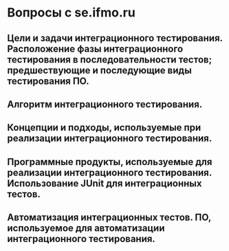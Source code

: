 # Вопросы с se.ifmo.ru

## Цели и задачи интеграционного тестирования. Расположение фазы интеграционного тестирования в последовательности тестов; предшествующие и последующие виды тестирования ПО.

## Алгоритм интеграционного тестирования.

## Концепции и подходы, используемые при реализации интеграционного тестирования.

## Программные продукты, используемые для реализации интеграционного тестирования. Использование JUnit для интеграционных тестов.

## Автоматизация интеграционных тестов. ПО, используемое для автоматизации интеграционного тестирования.
